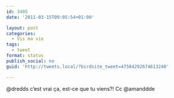 ```yaml
---
id: 3405
date: '2011-03-15T09:05:54+01:00'

layout: post
categories:
  - Vis ma vie
tags:
  - tweet
format: status
publish_social: no
guid: 'http://tweets.local/?birdsite_tweet=47584292674613248'

---
```


@dredds c’est vrai ça, est-ce que tu viens?! Cc @amanddde